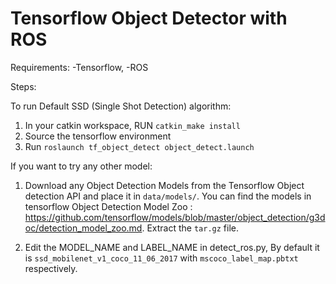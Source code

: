 # Tensorflow Object Detector with ROS

Requirements:
-Tensorflow,
-ROS

Steps:

To run Default SSD (Single Shot Detection) algorithm:
1) In your catkin workspace, RUN `catkin_make install`
2) Source the tensorflow environment
3) Run `roslaunch tf_object_detect object_detect.launch`

If you want to try any other model:
1) Download any Object Detection Models from the Tensorflow Object detection API and place it in `data/models/`. 
You can find the models in tensorflow Object Detection Model Zoo : https://github.com/tensorflow/models/blob/master/object_detection/g3doc/detection_model_zoo.md. Extract the `tar.gz` file.  

2) Edit the MODEL_NAME and LABEL_NAME in detect_ros.py, By default it is `ssd_mobilenet_v1_coco_11_06_2017` with `mscoco_label_map.pbtxt` respectively. 


